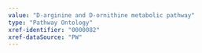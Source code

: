 ```yaml
---
value: "D-arginine and D-ornithine metabolic pathway"
type: "Pathway Ontology"
xref-identifier: "0000082"
xref-dataSource: "PW"
---
```

